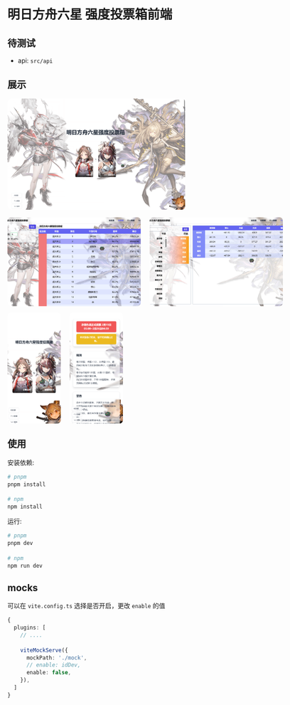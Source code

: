 # 明日方舟六星 强度投票箱前端

## 待测试

- api: `src/api`

## 展示

<p >
  <img src="docs/imgs/1.jpg" width="400" height="250" style="border-radius: 8px; object-fit: cover;" />
  <!-- 电脑截图 - 大尺寸 -->
  <p style="display: flex; gap: 20px;">
    <img src="docs/imgs/2.jpg" width="300" height="200" style="border-radius: 8px; object-fit: cover;" />
    <img src="docs/imgs/3.jpg" width="300" height="200" style="border-radius: 8px; object-fit: cover;" />
    <!-- <img src="docs/imgs/4.jpg" width="300" height="200" style="border-radius: 8px; object-fit: cover;" /> -->
  </p>

  <!-- 手机截图 - 小尺寸 -->
  <p style="display: flex; gap: 20px;">
    <img src="docs/imgs/5.jpg" width="120" height="250" style="border-radius: 8px; object-fit: cover;" />
    <img src="docs/imgs/6.jpg" width="120" height="250" style="border-radius: 8px; object-fit: cover;" />
  </p>
</p>

## 使用

安装依赖:

```bash
# pnpm
pnpm install

# npm
npm install
```

运行:

```bash
# pnpm
pnpm dev

# npm
npm run dev
```

## mocks

可以在 `vite.config.ts` 选择是否开启，更改 `enable` 的值

```ts
{
  plugins: [
    // ....

    viteMockServe({
      mockPath: './mock',
      // enable: idDev,
      enable: false,
    }),
  ]
}
```
